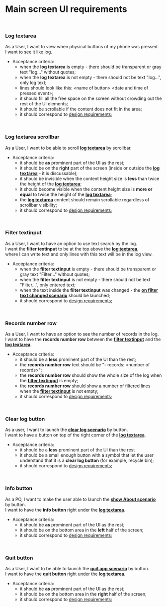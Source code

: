 # Main screen UI requirements
<br>

### Log textarea
As a User, I want to view when physical buttons of my phone was pressed.<br>
I want to see it like log.<br>
   - Acceptance criteria:
     - when the **log textarea** is empty - there should be transparent or gray text "log..." without quotes;
     - when the **log textarea** is not empty - there should not be text "log...", only log text;
     - lines should look like this: &lt;name of button> &lt;date and time of pressed event>;
     - it should fill all the free space on the screen without crowding out the rest of the UI elements;
     - it should be scrollable if the content does not fit in the area;
     - it should correspond to [design requirements](./Design/ApprovedDesign/Readme.md#main-screen);
<br>

### Log textarea scrollbar
As a User, I want to be able to scroll **[log textarea](./MainScreen.md#log-textarea)** by scrollbar.<br>
   - Acceptance criteria:
     - it should be **as** prominent part of the UI as the rest;
     - it should be on the **right** part of the screen (inside or outside the **[log textarea](./MainScreen.md#log-textarea)** - it is discussable);
     - it should be invisible when the content height size is **less** than twice the height of the **[log textarea](./MainScreen.md#log-textarea)**;
     - it should become visible when the content height size is **more or equal** to twice the height of the **[log textarea](./MainScreen.md#log-textarea)**;
     - the **[log textarea](./MainScreen.md#log-textarea)** content should remain scrollable regardless of scrollbar visibility;
     - it should correspond to [design requirements](./Design/ApprovedDesign/Readme.md#main-screen);
<br>

### Filter textinput
As a User, I want to have an option to use text search by the log.<br>
I want the **filter textinput** to be at the top above the **[log textarea](./MainScreen.md#log-textarea)**,<br>
where I can write text and only lines with this text will be in the log view.<br>
   - Acceptance criteria:
     - when the **filter textinput** is empty - there should be transparent or gray text "Filter..." without quotes;
     - when the **filter textinput** is not empty - there should not be text "Filter...", only entered text;
     - when the text inside the **filter textinput** was changed - the [**on filter text changed scenario**](./../SoftwareArchitecture#readme) should be launched;
     - it should correspond to [design requirements](./Design/ApprovedDesign/Readme.md#main-screen);
<br>

### Records number row
As a User, I want to have an option to see the number of records in the log.<br>
I want to have the **records number row** between the **[filter textinput](./MainScreen.md#filter-textinput)** and the **[log textarea](./MainScreen.md#log-textarea)**.<br>
   - Acceptance criteria:
     - it should be a **less** prominent part of the UI than the rest;
     - the **records number row** text should be "- records: &lt;number of records>";
     - the **records number row** should show the whole size of the log when the **[filter textinput](./MainScreen.md#filter-textinput)** is empty;
     - the **records number row** should show a number of filtered lines when the **[filter textinput](./MainScreen.md#filter-textinput)** is not empty;
     - it should correspond to [design requirements](./Design/ApprovedDesign/Readme.md#main-screen);
<br>

### Clear log button
As a user, I want to launch the [**clear log scenario**](./../SoftwareArchitecture#readme) by button.<br>
I want to have a button on top of the right corner of the **[log textarea](./MainScreen.md#log-textarea)**.<br>
   - Acceptance criteria:
     - it should be a **less** prominent part of the UI than the rest
     - it should be a small enough button with a symbol that let the user understand that it is a **clear log button** (for example, recycle bin);
     - it should correspond to [design requirements](./Design/ApprovedDesign/Readme.md#main-screen);
<br>

### Info button
As a PO, I want to make the user able to launch the [**show About scenario**](./../SoftwareArchitecture#readme) by button.<br>
I want to have the **info button** right under the **[log textarea](./MainScreen.md#log-textarea)**.<br>
   - Acceptance criteria:
     - it should be **as** prominent part of the UI as the rest;
     - it should be on the bottom area in the **left** half of the screen;
     - it should correspond to [design requirements](./Design/ApprovedDesign/Readme.md#main-screen);
<br>

### Quit button
As a User, I want to be able to launch the [**quit app scenario**](./../SoftwareArchitecture#readme) by button.<br>
I want to have the **quit button** right under the **[log textarea](./MainScreen.md#log-textarea)**.<br>
   - Acceptance criteria:
     - it should be **as** prominent part of the UI as the rest;
     - it should be on the bottom area in the **right** half of the screen;
     - it should correspond to [design requirements](./Design/ApprovedDesign/Readme.md#main-screen);
<br>

